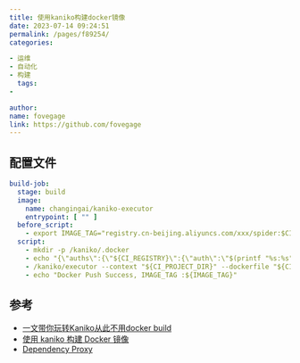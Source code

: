 ```yaml
---
title: 使用kaniko构建docker镜像
date: 2023-07-14 09:24:51
permalink: /pages/f89254/
categories:

- 运维
- 自动化
- 构建
  tags:
-

author:
name: fovegage
link: https://github.com/fovegage
---
```


## 配置文件

```yaml
build-job:
  stage: build
  image:
    name: changingai/kaniko-executor
    entrypoint: [ "" ]
  before_script:
    - export IMAGE_TAG="registry.cn-beijing.aliyuncs.com/xxx/spider:$CI_COMMIT_SHORT_SHA"
  script:
    - mkdir -p /kaniko/.docker
    - echo "{\"auths\":{\"${CI_REGISTRY}\":{\"auth\":\"$(printf "%s:%s" "${CI_REGISTRY_USER}" "${CI_REGISTRY_PASSWORD}" | base64 | tr -d '\n')\"},\"registry.cn-beijing.aliyuncs.com\":{\"auth\":\"$(printf "%s:%s" username@qq.com password | base64 | tr -d '\n')\"}}}" > /kaniko/.docker/config.json
    - /kaniko/executor --context "${CI_PROJECT_DIR}" --dockerfile "${CI_PROJECT_DIR}/Dockerfile" --destination "${IMAGE_TAG}" --build-arg "CI_JOB_TOKEN=${CI_JOB_TOKEN}"
    - echo "Docker Push Success, IMAGE_TAG :${IMAGE_TAG}"
```

## 参考

- [一文带你玩转Kaniko从此不用docker build](https://juejin.cn/post/7217665415710081081)
- [使用 kaniko 构建 Docker 镜像](https://docs.gitlab.cn/jh/ci/docker/using_kaniko.html)
- [Dependency Proxy](https://docs.gitlab.cn/jh/user/packages/dependency_proxy/index.html#authenticate-within-cicd)